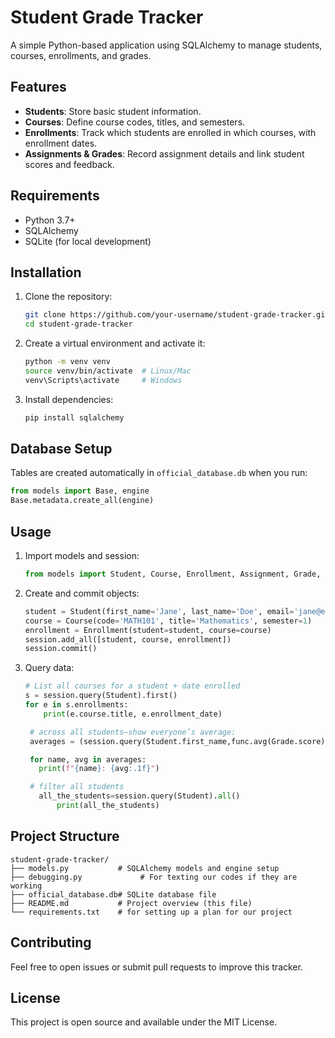 # Student Grade Tracker

A simple Python-based application using SQLAlchemy to manage students, courses, enrollments, and grades.

## Features

* **Students**: Store basic student information.
* **Courses**: Define course codes, titles, and semesters.
* **Enrollments**: Track which students are enrolled in which courses, with enrollment dates.
* **Assignments & Grades**: Record assignment details and link student scores and feedback.

## Requirements

* Python 3.7+
* SQLAlchemy
* SQLite (for local development)

## Installation

1. Clone the repository:

   ```bash
   git clone https://github.com/your-username/student-grade-tracker.git
   cd student-grade-tracker
   ```
2. Create a virtual environment and activate it:

   ```bash
   python -m venv venv
   source venv/bin/activate  # Linux/Mac
   venv\Scripts\activate     # Windows
   ```
3. Install dependencies:

   ```bash
   pip install sqlalchemy
   ```

## Database Setup

Tables are created automatically in `official_database.db` when you run:

```python
from models import Base, engine
Base.metadata.create_all(engine)
```

## Usage

1. Import models and session:

   ```python
   from models import Student, Course, Enrollment, Assignment, Grade, session
   ```
2. Create and commit objects:

   ```python
   student = Student(first_name='Jane', last_name='Doe', email='jane@example.com')
   course = Course(code='MATH101', title='Mathematics', semester=1)
   enrollment = Enrollment(student=student, course=course)
   session.add_all([student, course, enrollment])
   session.commit()
   ```
3. Query data:

   ```python
   # List all courses for a student + date enrolled
   s = session.query(Student).first()
   for e in s.enrollments:
       print(e.course.title, e.enrollment_date)

    # across all students—show everyone’s average:
    averages = (session.query(Student.first_name,func.avg(Grade.score).label("avg_score")).join(Grade).group_by(Student.id).all())

    for name, avg in averages:
      print(f"{name}: {avg:.1f}") 

    # filter all students
      all_the_students=session.query(Student).all()
          print(all_the_students)     
   ```

## Project Structure

```
student-grade-tracker/
├── models.py           # SQLAlchemy models and engine setup
├── debugging.py             # For texting our codes if they are working
├── official_database.db# SQLite database file
├── README.md           # Project overview (this file)
└── requirements.txt    # for setting up a plan for our project
```

## Contributing

Feel free to open issues or submit pull requests to improve this tracker.

## License

This project is open source and available under the MIT License.
